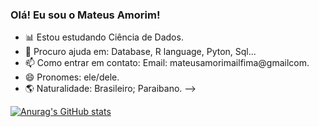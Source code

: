 ### Olá! Eu sou o Mateus Amorim!


- 📊 Estou estudando Ciência de Dados.
- 🤔 Procuro ajuda em: Database, R language, Pyton, Sql...
- 📫 Como entrar em contato: Email: mateusamorimailfima@gmailcom.
- 😄 Pronomes: ele/dele.
- 🌎 Naturalidade: Brasileiro; Paraibano.
-->

[![Anurag's GitHub stats](https://github-readme-stats.vercel.app/api?username=MateusAmorim&count_private=true&theme=merko)](https://github.com/MateusAmorim/github-readme-stats)

